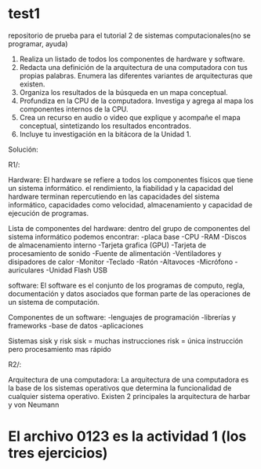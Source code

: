 # test1
repositorio de prueba para el tutorial 2 de sistemas computacionales(no se programar, ayuda)

1. Realiza un listado de todos los componentes de hardware y software.
2. Redacta una definición de la arquitectura de una computadora con tus propias palabras. Enumera las diferentes variantes de arquitecturas que existen.
3. Organiza los resultados de la búsqueda en un mapa conceptual.
4. Profundiza en la CPU de la computadora. Investiga y agrega al mapa los componentes internos de la CPU.
5. Crea un recurso en audio o video que explique y acompañe el mapa conceptual, sintetizando los resultados encontrados.
6. Incluye tu investigación en la bitácora de la Unidad 1.


Solución:

R1/: 

Hardware: El hardware se refiere a todos los componentes físicos que tiene un sistema informático. el rendimiento, la fiabilidad y la capacidad del hardware terminan repercutiendo en las capacidades del sistema informático, capacidades como velocidad, almacenamiento y capacidad de ejecución de programas.

Lista de componentes del hardware: dentro del grupo de componentes del sistema informático podemos encontrar:
-placa base
-CPU
-RAM
-Discos de almacenamiento interno
-Tarjeta grafica (GPU)
-Tarjeta de procesamiento de sonido
-Fuente de alimentación
-Ventiladores y disipadores de calor
-Monitor
-Teclado
-Ratón
-Altavoces
-Micrófono
-auriculares
-Unidad Flash USB


 software: El software es el conjunto de los programas de computo, regla, documentación y datos asociados que forman parte de las operaciones de un sistema de computación.

Componentes de un software:
-lenguajes de programación
-librerías y frameworks
-base de datos
-aplicaciones


Sistemas sisk y risk
sisk = muchas instrucciones
risk = única instrucción pero procesamiento mas rápido 


R2/:

Arquitectura de una computadora: La arquitectura de una computadora es la base de los sistemas operativos que determina la funcionalidad de cualquier sistema operativo. Existen 2 principales la arquitectura de harbar y von Neumann


# El archivo 0123 es la actividad 1 (los tres ejercicios)
